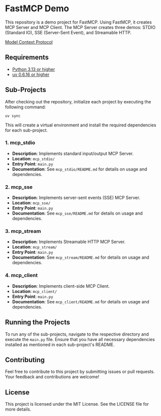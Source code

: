 # FastMCP Demo

This repository is a demo project for FastMCP. Using FastMCP, it creates MCP Server and MCP Client. The MCP Server creates three demos: STDIO (Standard IO), SSE (Server-Sent Event), and Streamable HTTP.

[Model Context Protocol](https://modelcontextprotocol.io/introduction) 

## Requirements

- [Python 3.13 or higher](https://www.python.org/downloads/)
- [uv 0.6.16 or higher](https://docs.astral.sh/uv/getting-started/installation/)


## Sub-Projects

After checking out the repository, initialize each project by executing the following command:
```
uv sync
```
This will create a virtual environment and install the required dependencies for each sub-project.

### 1. mcp_stdio
- **Description**: Implements standard input/output MCP Server.
- **Location**: `mcp_stdio/`
- **Entry Point**: `main.py`
- **Documentation**: See `mcp_stdio/README.md` for details on usage and dependencies.

### 2. mcp_sse
- **Description**: Implements server-sent events (SSE) MCP Server.
- **Location**: `mcp_sse/`
- **Entry Point**: `main.py`
- **Documentation**: See `mcp_sse/README.md` for details on usage and dependencies.

### 3. mcp_stream
- **Description**: Implements Streamable HTTP MCP Server.
- **Location**: `mcp_stream/`
- **Entry Point**: `main.py`
- **Documentation**: See `mcp_stream/README.md` for details on usage and dependencies.

### 4. mcp_client
- **Description**: Implements client-side MCP Client.
- **Location**: `mcp_client/`
- **Entry Point**: `main.py`
- **Documentation**: See `mcp_client/README.md` for details on usage and dependencies.

## Running the Projects

To run any of the sub-projects, navigate to the respective directory and execute the `main.py` file. Ensure that you have all necessary dependencies installed as mentioned in each sub-project's README.

## Contributing

Feel free to contribute to this project by submitting issues or pull requests. Your feedback and contributions are welcome!

## License

This project is licensed under the MIT License. See the LICENSE file for more details.
